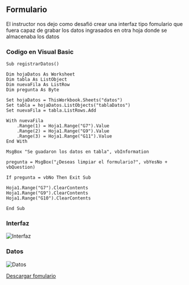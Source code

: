 ## Formulario

El instructor nos dejo como desafió crear una interfaz tipo fomulario que fuera capaz de grabar los datos ingrasados en otra hoja donde se almacenaba los datos

### Codigo en Visual Basic

```
Sub registrarDatos()

Dim hojaDatos As Worksheet
Dim tabla As ListObject
Dim nuevaFila As ListRow
Dim pregunta As Byte

Set hojaDatos = ThisWorkbook.Sheets("datos")
Set tabla = hojaDatos.ListObjects("tablaDatos")
Set nuevaFila = tabla.ListRows.Add

With nuevaFila
    .Range(1) = Hoja1.Range("G7").Value
    .Range(2) = Hoja1.Range("G9").Value
    .Range(3) = Hoja1.Range("G11").Value
End With

MsgBox "Se guadaron los datos en tabla", vbInformation

pregunta = MsgBox("¿Deseas limpiar el formulario?", vbYesNo + vbQuestion)

If pregunta = vbNo Then Exit Sub

Hoja1.Range("G7").ClearContents
Hoja1.Range("G9").ClearContents
Hoja1.Range("G10").ClearContents

End Sub
```

### Interfaz

![Interfaz](https://i.imgur.com/bxoWqp5.png)

### Datos

![Datos](https://i.imgur.com/NDQHy4b.png)

[Descargar fomulario](https://drive.google.com/file/d/1tQ_v1HpBFLSCiCRpgI3FeU80QnXmmrQ5/view?usp=sharing)